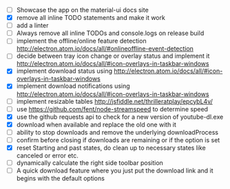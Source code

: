 - [ ] Showcase the app on the material-ui docs site
- [x] remove all inline TODO statements and make it work
- [ ] add a linter
- [ ] Always remove all inline TODOs and console.logs on release build
- [ ] implement the offline/online feature detection http://electron.atom.io/docs/all/#onlineoffline-event-detection
- [ ] decide between tray icon change or overlay status and implement it http://electron.atom.io/docs/all/#icon-overlays-in-taskbar-windows
- [x] implement download status using http://electron.atom.io/docs/all/#icon-overlays-in-taskbar-windows
- [x] implement download notifications using http://electron.atom.io/docs/all/#icon-overlays-in-taskbar-windows
- [ ] implement resizable tables http://jsfiddle.net/thrilleratplay/epcybL4v/
- [ ] use https://github.com/fent/node-streamspeed to determine speed
- [x] use the github requests api to check for a new version of youtube-dl.exe
- [x] download when available and replace the old one with it
- [ ] ability to stop downloads and remove the underlying downloadProcess
- [ ] confirm before closing if downloads are remaining or if the option is set
- [x] reset Starting and past states, do clean up to necessary states like canceled or error etc.
- [ ] dynamically calculate the right side toolbar position
- [ ] A quick download feature where you just put the download link and it begins with the default options
